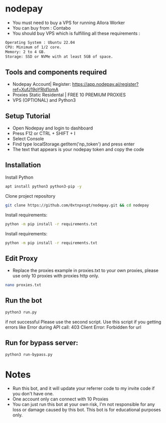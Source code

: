 # nodepay

- You must need to buy a VPS for running Allora Worker
- You can buy from : Contabo
- You should buy VPS which is fulfilling all these requirements : 
```bash
Operating System : Ubuntu 22.04
CPU: Minimum of 1/2 core.
Memory: 2 to 4 GB.
Storage: SSD or NVMe with at least 5GB of space.
```

## Tools and components required
- Nodepay Account| Register: https://app.nodepay.ai/register?ref=XufJ19oYRId1omA
- Proxies Static Residental | FREE 10 PREMIUM PROXIES
- VPS (OPTIONAL) and Python3


## Setup Tutorial
- Open Nodepay and login to dashboard
- Press F12 or CTRL + SHIFT + I
- Select Console
- Find type localStorage.getItem('np_token') and press enter
- The text that appears is your nodepay token and copy the code

## Installation

Install Python
```bash
apt install python3 python3-pip -y
```

Clone project repository
```bash
git clone https://github.com/0xtnpxsgt/nodepay.git && cd nodepay
```

Install requirements:
```bash
python -m pip install -r requirements.txt
```

Install requirements:
```bash
python -m pip install -r requirements.txt
```

## Edit Proxy
- Replace the proxies example in proxies.txt to your own proxies, please use only 10 proxies with proxies http only.
```bash
nano proxies.txt
```

## Run the bot
```bash
python3 run.py
```
if not successful Please use the second script.
Use this script if you getting errors like Error during API call: 403 Client Error: Forbidden for url

## Run for bypass server:
```bash
python3 run-bypass.py
```

# Notes
- Run this bot, and it will update your referrer code to my invite code if you don't have one.
- One account only can connect with 10 Proxies
- You can just run this bot at your own risk, I'm not responsible for any loss or damage caused by this bot. This bot is for educational purposes only.







